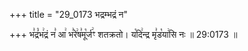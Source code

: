 +++
title = "29_0173 भद्रम्भद्रं न"

+++
भ꣣द्रं꣡भ꣢द्रं न꣣ आ꣢ भ꣣रे꣢ष꣣मू꣡र्ज꣢ꣳ शतक्रतो। य꣡दि꣢न्द्र मृ꣣ड꣡या꣢सि नः ॥ 29:0173 ॥